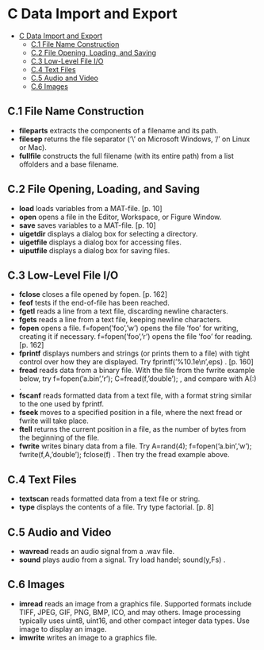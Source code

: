 
# C Data Import and Export


<!-- toc orderedList:0 depthFrom:1 depthTo:6 -->

* [C Data Import and Export](#c-data-import-and-export)
  * [C.1 File Name Construction](#c1-file-name-construction)
  * [C.2 File Opening, Loading, and Saving](#c2-file-opening-loading-and-saving)
  * [C.3 Low-Level File I/O](#c3-low-level-file-io)
  * [C.4 Text Files](#c4-text-files)
  * [C.5 Audio and Video](#c5-audio-and-video)
  * [C.6 Images](#c6-images)

<!-- tocstop -->


## C.1 File Name Construction

* **fileparts** extracts the components of a filename and its path.  
* **filesep** returns the file separator (’\’ on Microsoft Windows, ’/’ on Linux or Mac).  
* **fullfile** constructs the full filename (with its entire path) from a list offolders and a base filename.  


## C.2 File Opening, Loading, and Saving

* **load** loads variables from a MAT-file. [p. 10]  
* **open** opens a file in the Editor, Workspace, or Figure Window.  
* **save** saves variables to a MAT-file. [p. 10]  
* **uigetdir** displays a dialog box for selecting a directory.  
* **uigetfile** displays a dialog box for accessing files.  
* **uiputfile** displays a dialog box for saving files.  

## C.3 Low-Level File I/O

* **fclose** closes a file opened by fopen. [p. 162]  
* **feof** tests if the end-of-file has been reached.  
* **fgetl** reads a line from a text file, discarding newline characters.  
* **fgets** reads a line from a text file, keeping newline characters.  
* **fopen** opens a file. f=fopen(’foo’,’w’) opens the file ’foo’ for writing, creating it if necessary. f=fopen(’foo’,’r’) opens the file ’foo’ for reading. [p. 162]  
* **fprintf** displays numbers and strings (or prints them to a file) with tight control over how they are displayed. Try fprintf(’%10.1e\n’,eps) . [p. 160]  
* **fread** reads data from a binary file. With the file from the fwrite example below, try f=fopen(’a.bin’,’r’); C=fread(f,’double’); , and compare with A(:) .  
* **fscanf** reads formatted data from a text file, with a format string similar to the one used by fprintf.  
* **fseek** moves to a specified position in a file, where the next fread or fwrite will take place.  
* **ftell** returns the current position in a file, as the number of bytes from the beginning of the file.  
* **fwrite** writes binary data from a file. Try A=rand(4); f=fopen(’a.bin’,’w’); fwrite(f,A,’double’); fclose(f) . Then try the fread example above.  


## C.4 Text Files

* **textscan** reads formatted data from a text file or string.  
* **type** displays the contents of a file. Try type factorial. [p. 8]  

## C.5 Audio and Video

* **wavread** reads an audio signal from a .wav file.  
* **sound** plays audio from a signal. Try load handel; sound(y,Fs) .  

## C.6 Images

* **imread** reads an image from a graphics file. Supported formats include TIFF, JPEG, GIF, PNG, BMP, ICO, and may others. Image processing typically uses uint8, uint16, and other compact integer data types. Use image to display an image.
* **imwrite** writes an image to a graphics file.



```python

```
